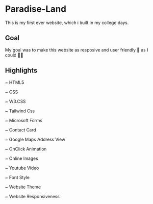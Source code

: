 # Paradise-Land
This is my first ever website, which i built in my college days.

## Goal
My goal was to make this website as resposive and user friendly :handshake: as I could :man_technologist:

## Highlights
~ HTML5  

~ CSS 

~ W3.CSS

~ Tailwind Css  

~ Microsoft Forms  

~ Contact Card  

~ Google Maps Address View

~ OnClick Animation  

~ Online Images  

~ Youtube Video  

~ Font Style  

~ Website Theme  

~ Website Responsiveness


